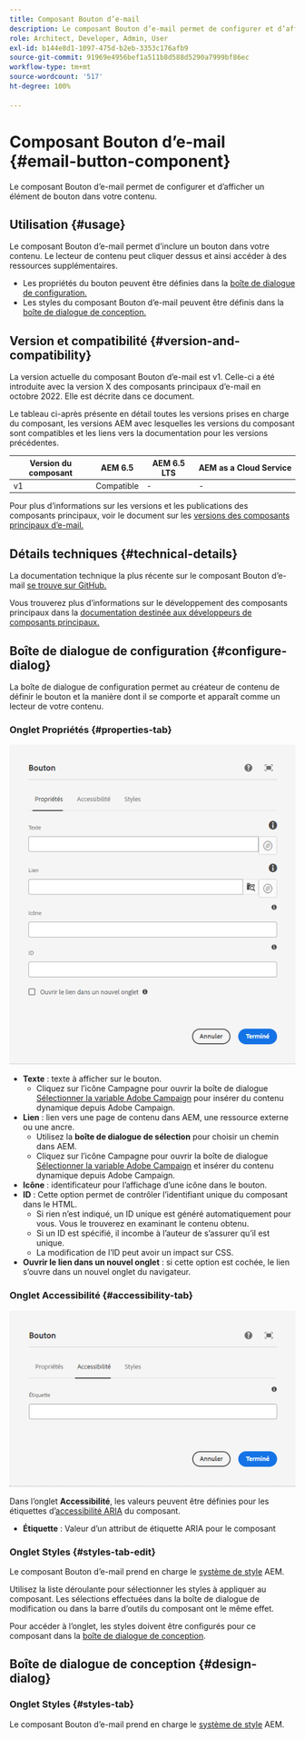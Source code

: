 ```yaml
---
title: Composant Bouton d’e-mail
description: Le composant Bouton d’e-mail permet de configurer et d’afficher un élément de bouton dans votre contenu.
role: Architect, Developer, Admin, User
exl-id: b144e8d1-1097-475d-b2eb-3353c176afb9
source-git-commit: 91969e4956bef1a511b8d588d5290a7999bf86ec
workflow-type: tm+mt
source-wordcount: '517'
ht-degree: 100%

---
```



# Composant Bouton d’e-mail {#email-button-component}

Le composant Bouton d’e-mail permet de configurer et d’afficher un élément de bouton dans votre contenu.

## Utilisation {#usage}

Le composant Bouton d’e-mail permet d’inclure un bouton dans votre contenu. Le lecteur de contenu peut cliquer dessus et ainsi accéder à des ressources supplémentaires.

* Les propriétés du bouton peuvent être définies dans la [boîte de dialogue de configuration.](#configure-dialog)
* Les styles du composant Bouton d’e-mail peuvent être définis dans la [boîte de dialogue de conception.](#design-dialog)

## Version et compatibilité {#version-and-compatibility}

La version actuelle du composant Bouton d’e-mail est v1. Celle-ci a été introduite avec la version X des composants principaux d’e-mail en octobre 2022. Elle est décrite dans ce document.

Le tableau ci-après présente en détail toutes les versions prises en charge du composant, les versions AEM avec lesquelles les versions du composant sont compatibles et les liens vers la documentation pour les versions précédentes.

| Version du composant | AEM 6.5 | AEM 6.5 LTS | AEM as a Cloud Service |
|---|---|---|---|
| v1 | Compatible | - | - |

Pour plus d’informations sur les versions et les publications des composants principaux, voir le document sur les [versions des composants principaux d’e-mail.](/help/email/versions.md)

## Détails techniques {#technical-details}

La documentation technique la plus récente sur le composant Bouton d’e-mail [se trouve sur GitHub.](https://adobe.com/go/aem_cmp_tech_email_button_v1)

Vous trouverez plus d’informations sur le développement des composants principaux dans la [documentation destinée aux développeurs de composants principaux.](/help/developing/overview.md)

## Boîte de dialogue de configuration {#configure-dialog}

La boîte de dialogue de configuration permet au créateur de contenu de définir le bouton et la manière dont il se comporte et apparaît comme un lecteur de votre contenu.

### Onglet Propriétés {#properties-tab}

![Onglet Propriétés de la boîte de dialogue de modification du composant Bouton](/help/email/assets/email-button-edit-properties.png)

* **Texte** : texte à afficher sur le bouton.
   * Cliquez sur l’icône Campagne pour ouvrir la boîte de dialogue [Sélectionner la variable Adobe Campaign](/help/email/campaign-variables.md) pour insérer du contenu dynamique depuis Adobe Campaign.
* **Lien** : lien vers une page de contenu dans AEM, une ressource externe ou une ancre.
   * Utilisez la **boîte de dialogue de sélection** pour choisir un chemin dans AEM.
   * Cliquez sur l’icône Campagne pour ouvrir la boîte de dialogue [Sélectionner la variable Adobe Campaign](/help/email/campaign-variables.md) et insérer du contenu dynamique depuis Adobe Campaign.
* **Icône** : identificateur pour l’affichage d’une icône dans le bouton.
* **ID** : Cette option permet de contrôler l’identifiant unique du composant dans le HTML.
   * Si rien n’est indiqué, un ID unique est généré automatiquement pour vous. Vous le trouverez en examinant le contenu obtenu.
   * Si un ID est spécifié, il incombe à l’auteur de s’assurer qu’il est unique.
   * La modification de l’ID peut avoir un impact sur CSS.
* **Ouvrir le lien dans un nouvel onglet** : si cette option est cochée, le lien s’ouvre dans un nouvel onglet du navigateur.

### Onglet Accessibilité {#accessibility-tab}

![Onglet Accessibilité de la boîte de dialogue de modification du composant Bouton](/help/email/assets/email-button-edit-accessibility.png)

Dans l’onglet **Accessibilité**, les valeurs peuvent être définies pour les étiquettes d’[accessibilité ARIA](https://www.w3.org/WAI/standards-guidelines/aria/) du composant.

* **Étiquette** : Valeur d’un attribut de étiquette ARIA pour le composant

### Onglet Styles {#styles-tab-edit}

Le composant Bouton d’e-mail prend en charge le [système de style](/help/get-started/authoring.md#component-styling) AEM.

Utilisez la liste déroulante pour sélectionner les styles à appliquer au composant. Les sélections effectuées dans la boîte de dialogue de modification ou dans la barre d’outils du composant ont le même effet.

Pour accéder à l’onglet, les styles doivent être configurés pour ce composant dans la [boîte de dialogue de conception](#design-dialog).

## Boîte de dialogue de conception {#design-dialog}

### Onglet Styles {#styles-tab}

Le composant Bouton d’e-mail prend en charge le [système de style](/help/get-started/authoring.md#component-styling) AEM.
